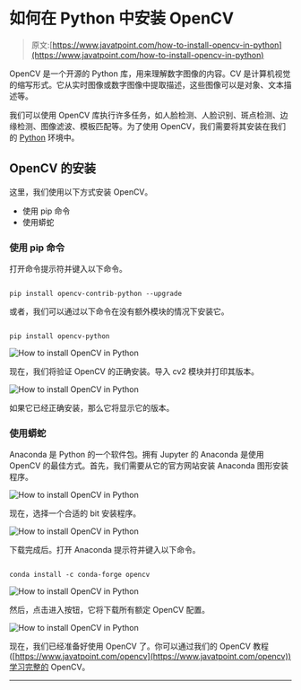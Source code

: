 # 如何在 Python 中安装 OpenCV

> 原文:[https://www.javatpoint.com/how-to-install-opencv-in-python](https://www.javatpoint.com/how-to-install-opencv-in-python)

OpenCV 是一个开源的 Python 库，用来理解数字图像的内容。CV 是计算机视觉的缩写形式。它从实时图像或数字图像中提取描述，这些图像可以是对象、文本描述等。

我们可以使用 OpenCV 库执行许多任务，如人脸检测、人脸识别、斑点检测、边缘检测、图像滤波、模板匹配等。为了使用 OpenCV，我们需要将其安装在我们的 [Python](https://www.javatpoint.com/python-tutorial) 环境中。

## OpenCV 的安装

这里，我们使用以下方式安装 OpenCV。

*   使用 pip 命令
*   使用蟒蛇

### 使用 pip 命令

打开命令提示符并键入以下命令。

```

pip install opencv-contrib-python --upgrade

```

或者，我们可以通过以下命令在没有额外模块的情况下安装它。

```

pip install opencv-python

```

![How to install OpenCV in Python](img/2aed18cb3b60e6d883294d6b6253b078.png)

现在，我们将验证 OpenCV 的正确安装。导入 cv2 模块并打印其版本。

![How to install OpenCV in Python](img/04d11cd28148b12655479483233d77fc.png)

如果它已经正确安装，那么它将显示它的版本。

### 使用蟒蛇

Anaconda 是 Python 的一个软件包。拥有 Jupyter 的 Anaconda 是使用 OpenCV 的最佳方式。首先，我们需要从它的官方网站安装 Anaconda 图形安装程序。

![How to install OpenCV in Python](img/206f22dd20552570b18b36add53255ed.png)

现在，选择一个合适的 bit 安装程序。

![How to install OpenCV in Python](img/631a3e1a9c8a887142eb35f73d9f6c84.png)

下载完成后。打开 Anaconda 提示符并键入以下命令。

```

conda install -c conda-forge opencv  

```

![How to install OpenCV in Python](img/a22a64d42bbddbdd6e825545882ec688.png)

然后，点击进入按钮，它将下载所有额定 OpenCV 配置。

![How to install OpenCV in Python](img/ca8c87b7e49e686ddf428c88566606c7.png)

现在，我们已经准备好使用 OpenCV 了。你可以通过我们的 OpenCV 教程([https://www.javatpoint.com/opencv](https://www.javatpoint.com/opencv))学习完整的 OpenCV。

* * *
